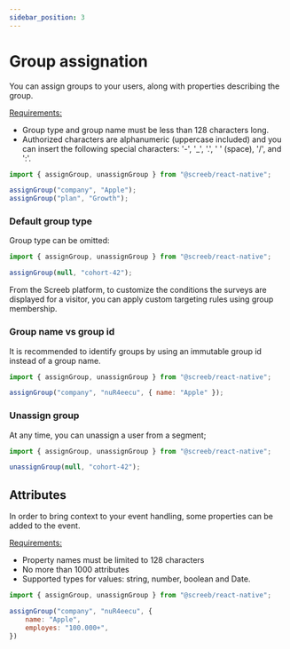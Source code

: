 ```yaml
---
sidebar_position: 3
---
```


# Group assignation

You can assign groups to your users, along with properties describing the group.

<u>Requirements:</u>

* Group type and group name must be less than 128 characters long.
* Authorized characters are alphanumeric (uppercase included) and you can insert the following special characters: '-', '_', '.', ' ' (space), '/', and ':'.

```js
import { assignGroup, unassignGroup } from "@screeb/react-native";

assignGroup("company", "Apple");
assignGroup("plan", "Growth");
```

### Default group type

Group type can be omitted:

```js
import { assignGroup, unassignGroup } from "@screeb/react-native";

assignGroup(null, "cohort-42");
```

From the Screeb platform, to customize the conditions the surveys are displayed for a visitor, you can apply custom targeting rules using group membership.

### Group name vs group id

It is recommended to identify groups by using an immutable group id instead of a group name.

```js
import { assignGroup, unassignGroup } from "@screeb/react-native";

assignGroup("company", "nuR4eecu", { name: "Apple" });
```

### Unassign group

At any time, you can unassign a user from a segment;

```js
import { assignGroup, unassignGroup } from "@screeb/react-native";

unassignGroup(null, "cohort-42");
```

## Attributes

In order to bring context to your event handling, some properties can be added to the event.

<u>Requirements:</u>

* Property names must be limited to 128 characters
* No more than 1000 attributes
* Supported types for values: string, number, boolean and Date.

```js
import { assignGroup, unassignGroup } from "@screeb/react-native";

assignGroup("company", "nuR4eecu", {
    name: "Apple",
    employes: "100.000+",
})
```

